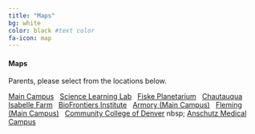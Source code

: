 ```yaml
---
title: "Maps"
bg: white 
color: black #text color
fa-icon: map
---
```


#### Maps
Parents, please select from the locations below.
&nbsp;

[Main Campus](http://sciencediscovery.colorado.edu/wp-content/uploads/2013/05/440-MC-parking.pdf)
&nbsp;
[Science Learning Lab](http://sciencediscovery.colorado.edu/wp-content/uploads/2013/05/SLL.pdf)
&nbsp;
[Fiske Planetarium](http://sciencediscovery.colorado.edu/wp-content/uploads/2011/12/Fiske-Parking-2015.jpg)
&nbsp;
[Chautauqua](http://sciencediscovery.colorado.edu/wp-content/uploads/2013/05/Chautaqua-drop-off.pdf)
&nbsp;
[Isabelle Farm](http://sciencediscovery.colorado.edu/wp-content/uploads/2013/05/Isabelle-Farm-drop-off.pdf)
&nbsp;
[BioFrontiers Institute](http://sciencediscovery.colorado.edu/wp-content/uploads/2013/05/JSCBB-Parking.pdf)
&nbsp;
[Armory (Main Campus)](http://sciencediscovery.colorado.edu/wp-content/uploads/2013/05/Armory-drop-off.pdf)
&nbsp;
[Fleming (Main Campus)](http://sciencediscovery.colorado.edu/wp-content/uploads/2011/12/Fleming-Parking-2015.pdf)
&nbsp;
[Community College of Denver](http://goo.gl/maps/R8dJs)
nbsp;
[Anschutz Medical Campus](http://sciencediscovery.colorado.edu/wp-content/uploads/2013/05/Anschutz-drop-offpick-up.pdf)
